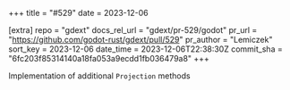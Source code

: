 +++
title = "#529"
date = 2023-12-06

[extra]
repo = "gdext"
docs_rel_url = "gdext/pr-529/godot"
pr_url = "https://github.com/godot-rust/gdext/pull/529"
pr_author = "Lemiczek"
sort_key = 2023-12-06
date_time = 2023-12-06T22:38:30Z
commit_sha = "6fc203f85314140a18fa053a9ecdd1fb036479a8"
+++

Implementation of additional `Projection` methods

